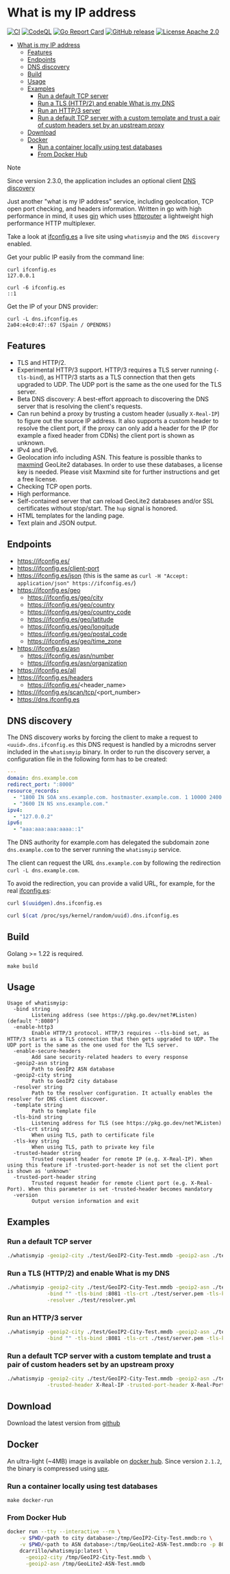 # What is my IP address

[![CI](https://github.com/dcarrillo/whatismyip/workflows/CI/badge.svg)](https://github.com/dcarrillo/whatismyip/actions)
[![CodeQL](https://github.com/dcarrillo/whatismyip/actions/workflows/codeql-analysis.yml/badge.svg)](https://github.com/dcarrillo/whatismyip/actions/workflows/codeql-analysis.yml)
[![Go Report Card](https://goreportcard.com/badge/github.com/dcarrillo/whatismyip)](https://goreportcard.com/report/github.com/dcarrillo/whatismyip)
[![GitHub release](https://img.shields.io/github/release/dcarrillo/whatismyip.svg)](https://github.com/dcarrillo/whatismyip/releases/)
[![License Apache 2.0](https://img.shields.io/badge/license-Apache%202.0-blue.svg)](./LICENSE)

- [What is my IP address](#what-is-my-ip-address)
  - [Features](#features)
  - [Endpoints](#endpoints)
  - [DNS discovery](#dns-discovery)
  - [Build](#build)
  - [Usage](#usage)
  - [Examples](#examples)
    - [Run a default TCP server](#run-a-default-tcp-server)
    - [Run a TLS (HTTP/2) and enable What is my DNS](#run-a-tls-http2-and-enable-what-is-my-dns)
    - [Run an HTTP/3 server](#run-an-http3-server)
    - [Run a default TCP server with a custom template and trust a pair of custom headers set by an upstream proxy](#run-a-default-tcp-server-with-a-custom-template-and-trust-a-pair-of-custom-headers-set-by-an-upstream-proxy)
  - [Download](#download)
  - [Docker](#docker)
    - [Run a container locally using test databases](#run-a-container-locally-using-test-databases)
    - [From Docker Hub](#from-docker-hub)

> [!NOTE]  
> Since version 2.3.0, the application includes an optional client [DNS discovery](#dns-discovery)

Just another "what is my IP address" service, including geolocation, TCP open port checking, and headers information. Written in go with high performance in mind,
it uses [gin](https://github.com/gin-gonic/gin) which uses [httprouter](https://github.com/julienschmidt/httprouter) a lightweight high performance HTTP multiplexer.

Take a look at [ifconfig.es](https://ifconfig.es) a live site using `whatismyip` and the `DNS discovery` enabled.

Get your public IP easily from the command line:

```text
curl ifconfig.es
127.0.0.1

curl -6 ifconfig.es
::1
```

Get the IP of your DNS provider:

```text
curl -L dns.ifconfig.es
2a04:e4c0:47::67 (Spain / OPENDNS)
```

## Features

- TLS and HTTP/2.
- Experimental HTTP/3 support. HTTP/3 requires a TLS server running (`-tls-bind`), as HTTP/3 starts as a TLS connection that then gets upgraded to UDP. The UDP port is the same as the one used for the TLS server.
- Beta DNS discovery: A best-effort approach to discovering the DNS server that is resolving the client's requests.
- Can run behind a proxy by trusting a custom header (usually `X-Real-IP`) to figure out the source IP address. It also supports a custom header to resolve the client port, if the proxy can only add a header for the IP (for example a fixed header from CDNs) the client port is shown as unknown.
- IPv4 and IPv6.
- Geolocation info including ASN. This feature is possible thanks to [maxmind](https://dev.maxmind.com/geoip/geolite2-free-geolocation-data?lang=en) GeoLite2 databases. In order to use these databases, a license key is needed. Please visit Maxmind site for further instructions and get a free license.
- Checking TCP open ports.
- High performance.
- Self-contained server that can reload GeoLite2 databases and/or SSL certificates without stop/start. The `hup` signal is honored.
- HTML templates for the landing page.
- Text plain and JSON output.

## Endpoints

- https://ifconfig.es/
- https://ifconfig.es/client-port
- https://ifconfig.es/json (this is the same as `curl -H "Accept: application/json" https://ifconfig.es/`)
- https://ifconfig.es/geo
  - https://ifconfig.es/geo/city
  - https://ifconfig.es/geo/country
  - https://ifconfig.es/geo/country_code
  - https://ifconfig.es/geo/latitude
  - https://ifconfig.es/geo/longitude
  - https://ifconfig.es/geo/postal_code
  - https://ifconfig.es/geo/time_zone
- https://ifconfig.es/asn
  - https://ifconfig.es/asn/number
  - https://ifconfig.es/asn/organization
- https://ifconfig.es/all
- https://ifconfig.es/headers
  - https://ifconfig.es/<header_name>
- https://ifconfig.es/scan/tcp/<port_number>
- https://dns.ifconfig.es

## DNS discovery

The DNS discovery works by forcing the client to make a request to `<uuid>.dns.ifconfig.es` this DNS request is handled by a microdns server
included in the `whatismyip` binary. In order to run the discovery server, a configuration file in the following form has to be created:

```yaml
---
domain: dns.example.com
redirect_port: ":8000"
resource_records:
  - "1800 IN SOA xns.example.com. hostmaster.example.com. 1 10000 2400 604800 1800"
  - "3600 IN NS xns.example.com."
ipv4:
  - "127.0.0.2"
ipv6:
  - "aaa:aaa:aaa:aaaa::1"
```

The DNS authority for example.com has delegated the subdomain zone `dns.example.com` to the server running the `whatismyip` service.

The client can request the URL `dns.example.com` by following the redirection `curl -L dns.example.com`.

To avoid the redirection, you can provide a valid URL, for example, for the real [ifconfig.es](https://ifconfig.es):

```bash
curl $(uuidgen).dns.ifconfig.es

curl $(cat /proc/sys/kernel/random/uuid).dns.ifconfig.es
```

## Build

Golang >= 1.22 is required.

`make build`

## Usage

```text
Usage of whatismyip:
  -bind string
        Listening address (see https://pkg.go.dev/net?#Listen) (default ":8080")
  -enable-http3
        Enable HTTP/3 protocol. HTTP/3 requires --tls-bind set, as HTTP/3 starts as a TLS connection that then gets upgraded to UDP. The UDP port is the same as the one used for the TLS server.
  -enable-secure-headers
        Add sane security-related headers to every response
  -geoip2-asn string
        Path to GeoIP2 ASN database
  -geoip2-city string
        Path to GeoIP2 city database
  -resolver string
        Path to the resolver configuration. It actually enables the resolver for DNS client discover.
  -template string
        Path to template file
  -tls-bind string
        Listening address for TLS (see https://pkg.go.dev/net?#Listen)
  -tls-crt string
        When using TLS, path to certificate file
  -tls-key string
        When using TLS, path to private key file
  -trusted-header string
        Trusted request header for remote IP (e.g. X-Real-IP). When using this feature if -trusted-port-header is not set the client port is shown as 'unknown'
  -trusted-port-header string
        Trusted request header for remote client port (e.g. X-Real-Port). When this parameter is set -trusted-header becomes mandatory
  -version
        Output version information and exit
```

## Examples

### Run a default TCP server

```bash
./whatismyip -geoip2-city ./test/GeoIP2-City-Test.mmdb -geoip2-asn ./test/GeoLite2-ASN-Test.mmdb
```

### Run a TLS (HTTP/2) and enable What is my DNS

```bash
./whatismyip -geoip2-city ./test/GeoIP2-City-Test.mmdb -geoip2-asn ./test/GeoLite2-ASN-Test.mmdb \
             -bind "" -tls-bind :8081 -tls-crt ./test/server.pem -tls-key ./test/server.key \
             -resolver ./test/resolver.yml
```

### Run an HTTP/3 server

```bash
./whatismyip -geoip2-city ./test/GeoIP2-City-Test.mmdb -geoip2-asn ./test/GeoLite2-ASN-Test.mmdb \
             -bind "" -tls-bind :8081 -tls-crt ./test/server.pem -tls-key ./test/server.key -enable-http3
```

### Run a default TCP server with a custom template and trust a pair of custom headers set by an upstream proxy

```bash
./whatismyip -geoip2-city ./test/GeoIP2-City-Test.mmdb -geoip2-asn ./test/GeoLite2-ASN-Test.mmdb \
             -trusted-header X-Real-IP -trusted-port-header X-Real-Port -template mytemplate.tmpl
```

## Download

Download the latest version from [github](https://github.com/dcarrillo/whatismyip/releases)

## Docker

An ultra-light (~4MB) image is available on [docker hub](https://hub.docker.com/r/dcarrillo/whatismyip). Since version `2.1.2`, the binary is compressed using [upx](https://github.com/upx/upx).

### Run a container locally using test databases

`make docker-run`

### From Docker Hub

```bash
docker run --tty --interactive --rm \
    -v $PWD/<path to city database>:/tmp/GeoIP2-City-Test.mmdb:ro \
    -v $PWD/<path to ASN database>:/tmp/GeoLite2-ASN-Test.mmdb:ro -p 8080:8080 \
    dcarrillo/whatismyip:latest \
      -geoip2-city /tmp/GeoIP2-City-Test.mmdb \
      -geoip2-asn /tmp/GeoLite2-ASN-Test.mmdb
```
